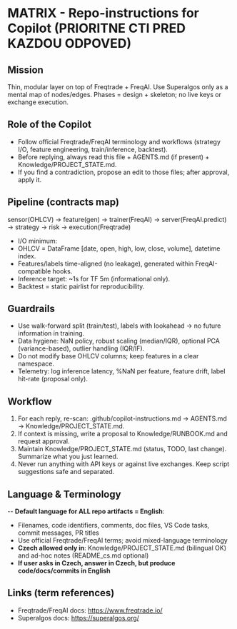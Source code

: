 # MATRIX - Repo-instructions for Copilot (PRIORITNE CTI PRED KAZDOU ODPOVED)

## Mission
Thin, modular layer on top of Freqtrade + FreqAI. Use Superalgos only as a mental map of nodes/edges. Phases = design + skeleton; no live keys or exchange execution.

## Role of the Copilot
- Follow official Freqtrade/FreqAI terminology and workflows (strategy I/O, feature engineering, train/inference, backtest).
- Before replying, always read this file + AGENTS.md (if present) + Knowledge/PROJECT_STATE.md.
- If you find a contradiction, propose an edit to those files; after approval, apply it.

## Pipeline (contracts map)
sensor(OHLCV) → feature(gen) → trainer(FreqAI) → server(FreqAI.predict) → strategy → risk → execution(Freqtrade)
 - I/O minimum:
  - OHLCV = DataFrame [date, open, high, low, close, volume], datetime index.
  - Features/labels time-aligned (no leakage), generated within FreqAI-compatible hooks.
  - Inference target: ~1s for TF 5m (informational only).
  - Backtest = static pairlist for reproducibility.

## Guardrails
- Use walk-forward split (train/test), labels with lookahead → no future information in training.
- Data hygiene: NaN policy, robust scaling (median/IQR), optional PCA (variance-based), outlier handling (IQR/IF).
- Do not modify base OHLCV columns; keep features in a clear namespace.
- Telemetry: log inference latency, %NaN per feature, feature drift, label hit-rate (proposal only).

## Workflow
1) For each reply, re-scan: .github/copilot-instructions.md → AGENTS.md → Knowledge/PROJECT_STATE.md.
2) If context is missing, write a proposal to Knowledge/RUNBOOK.md and request approval.
3) Maintain Knowledge/PROJECT_STATE.md (status, TODO, last change). Summarize what you just learned.
4) Never run anything with API keys or against live exchanges. Keep script suggestions safe and separated.

## Language & Terminology
-- **Default language for ALL repo artifacts = English**:
  - Filenames, code identifiers, comments, doc files, VS Code tasks, commit messages, PR titles
  - Use official Freqtrade/FreqAI terms; avoid mixed-language terminology
- **Czech allowed only in**: Knowledge/PROJECT_STATE.md (bilingual OK) and ad-hoc notes (README_cs.md optional)
- **If user asks in Czech, answer in Czech, but produce code/docs/commits in English**

## Links (term references)
- Freqtrade/FreqAI docs: https://www.freqtrade.io/
- Superalgos docs: https://superalgos.org/

